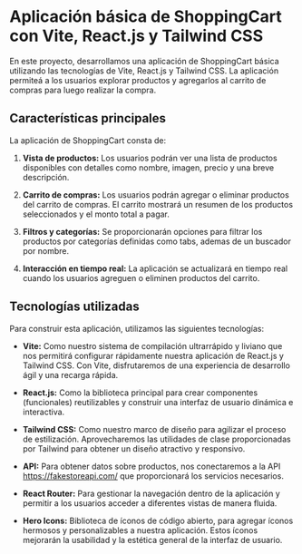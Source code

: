 # Aplicación básica de ShoppingCart con Vite, React.js y Tailwind CSS

En este proyecto, desarrollamos una aplicación de ShoppingCart básica utilizando las tecnologías de Vite, React.js y Tailwind CSS. La aplicación permiteá a los usuarios explorar productos y agregarlos al carrito de compras para luego realizar la compra.

## Características principales

La aplicación de ShoppingCart consta de:

1. **Vista de productos:** Los usuarios podrán ver una lista de productos disponibles con detalles como nombre, imagen, precio y una breve descripción.

2. **Carrito de compras:** Los usuarios podrán agregar o eliminar productos del carrito de compras. El carrito mostrará un resumen de los productos seleccionados y el monto total a pagar.

3. **Filtros y categorías:** Se proporcionarán opciones para filtrar los productos por categorías definidas como tabs, ademas de un buscador por nombre.

4. **Interacción en tiempo real:** La aplicación se actualizará en tiempo real cuando los usuarios agreguen o eliminen productos del carrito.

## Tecnologías utilizadas

Para construir esta aplicación, utilizamos las siguientes tecnologías:

- **Vite:** Como nuestro sistema de compilación ultrarrápido y liviano que nos permitirá configurar rápidamente nuestra aplicación de React.js y Tailwind CSS. Con Vite, disfrutaremos de una experiencia de desarrollo ágil y una recarga rápida.

- **React.js:** Como la biblioteca principal para crear componentes (funcionales) reutilizables y construir una interfaz de usuario dinámica e interactiva.

- **Tailwind CSS:** Como nuestro marco de diseño para agilizar el proceso de estilización. Aprovecharemos las utilidades de clase proporcionadas por Tailwind para obtener un diseño atractivo y responsivo.

- **API:** Para obtener datos sobre productos, nos conectaremos a la API https://fakestoreapi.com/ que proporcionará los servicios necesarios.

- **React Router:** Para gestionar la navegación dentro de la aplicación y permitir a los usuarios acceder a diferentes vistas de manera fluida.

- **Hero Icons:** Biblioteca de íconos de código abierto, para agregar íconos hermosos y personalizables a nuestra aplicación. Estos íconos mejorarán la usabilidad y la estética general de la interfaz de usuario.
